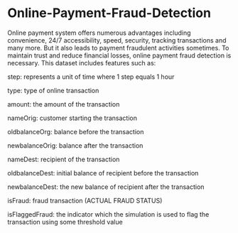 # Online-Payment-Fraud-Detection
Online payment system offers numerous advantages including convenience, 24/7 accessibility, speed, security, tracking transactions and many more. But it also leads to payment fraudulent activities sometimes. To maintain trust and reduce financial losses, online payment fraud detection is necessary.
This dataset includes features such as:

step: represents a unit of time where 1 step equals 1 hour

type: type of online transaction

amount: the amount of the transaction

nameOrig: customer starting the transaction

oldbalanceOrg: balance before the transaction

newbalanceOrig: balance after the transaction

nameDest: recipient of the transaction

oldbalanceDest: initial balance of recipient before the transaction

newbalanceDest: the new balance of recipient after the transaction

isFraud: fraud transaction (ACTUAL FRAUD STATUS)

isFlaggedFraud: the indicator which the simulation is used to flag the transaction using some threshold value
